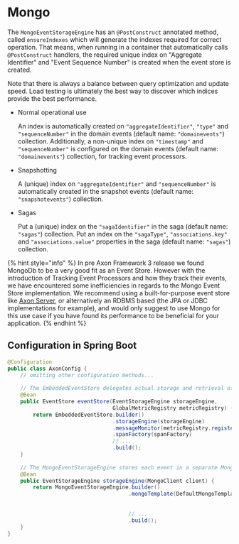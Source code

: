 # Mongo

The `MongoEventStorageEngine` has an `@PostConstruct` annotated method, called `ensureIndexes` which will generate the indexes required for correct operation. That means, when running in a container that automatically calls `@PostConstruct` handlers, the required unique index on "Aggregate Identifier" and "Event Sequence Number" is created when the event store is created.

Note that there is always a balance between query optimization and update speed. Load testing is ultimately the best way to discover which indices provide the best performance.

* Normal operational use

  An index is automatically created on `"aggregateIdentifier"`, `"type"` and `"sequenceNumber"` in the domain events \(default name: `"domainevents"`\) collection. Additionally, a non-unique index on `"timestamp"` and `"sequenceNumber"` is configured on the domain events \(default name: `"domainevents"`\) collection, for tracking event processors.

* Snapshotting

  A \(unique\) index on `"aggregateIdentifier"` and `"sequenceNumber"` is automatically created in the snapshot events \(default name: `"snapshotevents"`\) collection.

* Sagas

  Put a \(unique\) index on the `"sagaIdentifier"` in the saga \(default name: `"sagas"`\) collection. Put an index on the `"sagaType"`, `"associations.key"` and `"associations.value"` properties in the saga \(default name: `"sagas"`\) collection.

{% hint style="info" %}
In pre Axon Framework 3 release we found MongoDb to be a very good fit as an Event Store. However with the introduction of Tracking Event Processors and how they track their events, we have encountered some inefficiencies in regards to the Mongo Event Store implementation. We recommend using a built-for-purpose event store like [Axon Server](../axon-server-introduction.md), or alternatively an RDBMS based \(the JPA or JDBC implementations for example\), and would only suggest to use Mongo for this use case if you have found its performance to be beneficial for your application.
{% endhint %}

## Configuration in Spring Boot

```java
@Configuration
public class AxonConfig {
    // omitting other configuration methods...
  
    // The EmbeddedEventStore delegates actual storage and retrieval of events to an EventStorageEngine.
    @Bean
    public EventStore eventStore(EventStorageEngine storageEngine,
                                 GlobalMetricRegistry metricRegistry) {
        return EmbeddedEventStore.builder()
                                 .storageEngine(storageEngine)
                                 .messageMonitor(metricRegistry.registerEventBus("eventStore"))
                                 .spanFactory(spanFactory)
                                 // ...
                                 .build();
    }
  
    // The MongoEventStorageEngine stores each event in a separate MongoDB document.
    @Bean
    public EventStorageEngine storageEngine(MongoClient client) {
        return MongoEventStorageEngine.builder()
                                      .mongoTemplate(DefaultMongoTemplate.builder()
                                                                         .mongoDatabase(client)
                                                                         .build())
                                      // ...
                                      .build();
    }
}
```

